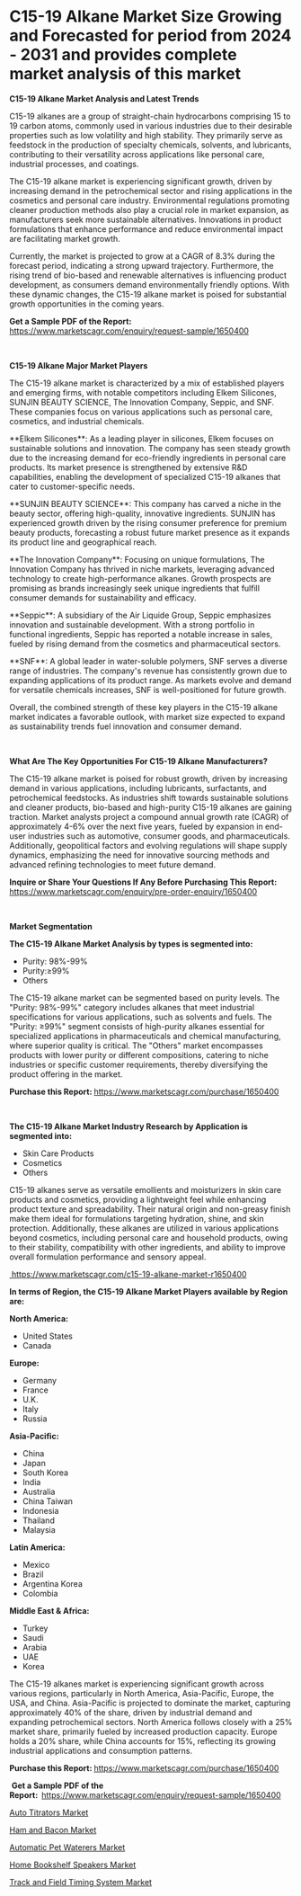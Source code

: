 <p><h1>C15-19 Alkane Market Size Growing and Forecasted for period from 2024 - 2031 and provides complete market analysis of this market</h1></p><p><strong>C15-19 Alkane Market Analysis and Latest Trends</strong></p>
<p><p>C15-19 alkanes are a group of straight-chain hydrocarbons comprising 15 to 19 carbon atoms, commonly used in various industries due to their desirable properties such as low volatility and high stability. They primarily serve as feedstock in the production of specialty chemicals, solvents, and lubricants, contributing to their versatility across applications like personal care, industrial processes, and coatings.</p><p>The C15-19 alkane market is experiencing significant growth, driven by increasing demand in the petrochemical sector and rising applications in the cosmetics and personal care industry. Environmental regulations promoting cleaner production methods also play a crucial role in market expansion, as manufacturers seek more sustainable alternatives. Innovations in product formulations that enhance performance and reduce environmental impact are facilitating market growth.</p><p>Currently, the market is projected to grow at a CAGR of 8.3% during the forecast period, indicating a strong upward trajectory. Furthermore, the rising trend of bio-based and renewable alternatives is influencing product development, as consumers demand environmentally friendly options. With these dynamic changes, the C15-19 alkane market is poised for substantial growth opportunities in the coming years.</p></p>
<p><strong>Get a Sample PDF of the Report:&nbsp;</strong> <a href="https://www.marketscagr.com/enquiry/request-sample/1650400?utm_campaign=1268&utm_medium=2&utm_source=Github&utm_content=ia&utm_term=26092024&utm_id=c15-19-alkane">https://www.marketscagr.com/enquiry/request-sample/1650400</a></p>
<p>&nbsp;</p>
<p><strong>C15-19 Alkane Major Market Players</strong></p>
<p><p>The C15-19 alkane market is characterized by a mix of established players and emerging firms, with notable competitors including Elkem Silicones, SUNJIN BEAUTY SCIENCE, The Innovation Company, Seppic, and SNF. These companies focus on various applications such as personal care, cosmetics, and industrial chemicals.</p><p>**Elkem Silicones**: As a leading player in silicones, Elkem focuses on sustainable solutions and innovation. The company has seen steady growth due to the increasing demand for eco-friendly ingredients in personal care products. Its market presence is strengthened by extensive R&D capabilities, enabling the development of specialized C15-19 alkanes that cater to customer-specific needs.</p><p>**SUNJIN BEAUTY SCIENCE**: This company has carved a niche in the beauty sector, offering high-quality, innovative ingredients. SUNJIN has experienced growth driven by the rising consumer preference for premium beauty products, forecasting a robust future market presence as it expands its product line and geographical reach.</p><p>**The Innovation Company**: Focusing on unique formulations, The Innovation Company has thrived in niche markets, leveraging advanced technology to create high-performance alkanes. Growth prospects are promising as brands increasingly seek unique ingredients that fulfill consumer demands for sustainability and efficacy.</p><p>**Seppic**: A subsidiary of the Air Liquide Group, Seppic emphasizes innovation and sustainable development. With a strong portfolio in functional ingredients, Seppic has reported a notable increase in sales, fueled by rising demand from the cosmetics and pharmaceutical sectors. </p><p>**SNF**: A global leader in water-soluble polymers, SNF serves a diverse range of industries. The company's revenue has consistently grown due to expanding applications of its product range. As markets evolve and demand for versatile chemicals increases, SNF is well-positioned for future growth.</p><p>Overall, the combined strength of these key players in the C15-19 alkane market indicates a favorable outlook, with market size expected to expand as sustainability trends fuel innovation and consumer demand.</p></p>
<p>&nbsp;</p>
<p><strong>What Are The Key Opportunities For C15-19 Alkane Manufacturers?</strong></p>
<p><p>The C15-19 alkane market is poised for robust growth, driven by increasing demand in various applications, including lubricants, surfactants, and petrochemical feedstocks. As industries shift towards sustainable solutions and cleaner products, bio-based and high-purity C15-19 alkanes are gaining traction. Market analysts project a compound annual growth rate (CAGR) of approximately 4-6% over the next five years, fueled by expansion in end-user industries such as automotive, consumer goods, and pharmaceuticals. Additionally, geopolitical factors and evolving regulations will shape supply dynamics, emphasizing the need for innovative sourcing methods and advanced refining technologies to meet future demand.</p></p>
<p><strong>Inquire or Share Your Questions If Any Before Purchasing This Report:</strong> <a href="https://www.marketscagr.com/enquiry/pre-order-enquiry/1650400?utm_campaign=1268&utm_medium=2&utm_source=Github&utm_content=ia&utm_term=26092024&utm_id=c15-19-alkane">https://www.marketscagr.com/enquiry/pre-order-enquiry/1650400</a></p>
<p>&nbsp;</p>
<p><strong>Market Segmentation</strong></p>
<p><strong>The C15-19 Alkane Market Analysis by types is segmented into:</strong></p>
<p><ul><li>Purity: 98%-99%</li><li>Purity:≥99%</li><li>Others</li></ul></p>
<p><p>The C15-19 alkane market can be segmented based on purity levels. The "Purity: 98%-99%" category includes alkanes that meet industrial specifications for various applications, such as solvents and fuels. The "Purity: ≥99%" segment consists of high-purity alkanes essential for specialized applications in pharmaceuticals and chemical manufacturing, where superior quality is critical. The "Others" market encompasses products with lower purity or different compositions, catering to niche industries or specific customer requirements, thereby diversifying the product offering in the market.</p></p>
<p><strong>Purchase this Report:&nbsp;</strong><a href="https://www.marketscagr.com/purchase/1650400?utm_campaign=1268&utm_medium=2&utm_source=Github&utm_content=ia&utm_term=26092024&utm_id=c15-19-alkane">https://www.marketscagr.com/purchase/1650400</a></p>
<p>&nbsp;</p>
<p><strong>The C15-19 Alkane Market Industry Research by Application is segmented into:</strong></p>
<p><ul><li>Skin Care Products</li><li>Cosmetics</li><li>Others</li></ul></p>
<p><p>C15-19 alkanes serve as versatile emollients and moisturizers in skin care products and cosmetics, providing a lightweight feel while enhancing product texture and spreadability. Their natural origin and non-greasy finish make them ideal for formulations targeting hydration, shine, and skin protection. Additionally, these alkanes are utilized in various applications beyond cosmetics, including personal care and household products, owing to their stability, compatibility with other ingredients, and ability to improve overall formulation performance and sensory appeal.</p></p>
<p><a href="https://www.marketscagr.com/c15-19-alkane-market-r1650400?utm_campaign=1268&utm_medium=2&utm_source=Github&utm_content=ia&utm_term=26092024&utm_id=c15-19-alkane">&nbsp;https://www.marketscagr.com/c15-19-alkane-market-r1650400</a></p>
<p><strong>In terms of Region, the C15-19 Alkane Market Players available by Region are:</strong></p>
<p>
    <p> <strong> North America: </strong>
        <ul>
            <li>United States</li>
            <li>Canada</li>
        </ul>
        </p> 
    <p> <strong> Europe: </strong>
        <ul>
            <li>Germany</li>
            <li>France</li>
            <li>U.K.</li>
            <li>Italy</li>
            <li>Russia</li>
        </ul>
        </p> 
    <p> <strong> Asia-Pacific: </strong>
        <ul>
            <li>China</li>
            <li>Japan</li>
            <li>South Korea</li>
            <li>India</li>
            <li>Australia</li>
            <li>China Taiwan</li>
            <li>Indonesia</li>
            <li>Thailand</li>
            <li>Malaysia</li>
        </ul>
        </p> 
    <p> <strong> Latin America: </strong>
        <ul>
            <li>Mexico</li>
            <li>Brazil</li>
            <li>Argentina Korea</li>
            <li>Colombia</li>
        </ul>
        </p> 
    <p> <strong> Middle East & Africa: </strong>
        <ul>
            <li>Turkey</li>
            <li>Saudi</li>
            <li>Arabia</li>
            <li>UAE</li>
            <li>Korea</li>
        </ul>
    </p>
    </p>
<p><p>The C15-19 alkanes market is experiencing significant growth across various regions, particularly in North America, Asia-Pacific, Europe, the USA, and China. Asia-Pacific is projected to dominate the market, capturing approximately 40% of the share, driven by industrial demand and expanding petrochemical sectors. North America follows closely with a 25% market share, primarily fueled by increased production capacity. Europe holds a 20% share, while China accounts for 15%, reflecting its growing industrial applications and consumption patterns.</p></p>
<p><strong>Purchase this Report: </strong><a href="https://www.marketscagr.com/purchase/1650400?utm_campaign=1268&utm_medium=2&utm_source=Github&utm_content=ia&utm_term=26092024&utm_id=c15-19-alkane">https://www.marketscagr.com/purchase/1650400</a></p>
<p>&nbsp;<strong>Get a Sample PDF of the Report:&nbsp;&nbsp;</strong><a href="https://www.marketscagr.com/enquiry/request-sample/1650400?utm_campaign=1268&utm_medium=2&utm_source=Github&utm_content=ia&utm_term=26092024&utm_id=c15-19-alkane">https://www.marketscagr.com/enquiry/request-sample/1650400</a></p>
<p><strong></strong></p>
<p><p><a href="https://www.linkedin.com/pulse/auto-titrators-industry-sector-new-technologies-market-impact-cx26f?trackingId=R4xeN8dEQ2mw6VwSQBz%2Faw%3D%3D&utm_campaign=1268&utm_medium=2&utm_source=Github&utm_content=ia&utm_term=26092024&utm_id=c15-19-alkane">Auto Titrators Market</a></p><p><a href="https://www.linkedin.com/pulse/unveiling-market-trends-global-ham-bacon-growth-regional-insights-ptfdf?trackingId=D1PVpKElTfCo33kJ48x51A%3D%3D&utm_campaign=1268&utm_medium=2&utm_source=Github&utm_content=ia&utm_term=26092024&utm_id=c15-19-alkane">Ham and Bacon Market</a></p><p><a href="https://www.linkedin.com/pulse/automatic-pet-waterers-market-segmentation-geographical-xgxwe?trackingId=cq2Mvk3gRhqssCdmHSlmxw%3D%3D&utm_campaign=1268&utm_medium=2&utm_source=Github&utm_content=ia&utm_term=26092024&utm_id=c15-19-alkane">Automatic Pet Waterers Market</a></p><p><a href="https://issuu.com/reportprime-2/docs/home-bookshelf-speakers-market-size_ace2f8c4b5e762?utm_campaign=1268&utm_medium=2&utm_source=Github&utm_content=ia&utm_term=26092024&utm_id=c15-19-alkane">Home Bookshelf Speakers Market</a></p><p><a href="https://issuu.com/reportprime-2/docs/track-and-field-timing-system-marke_2b5503698fc0f8?utm_campaign=1268&utm_medium=2&utm_source=Github&utm_content=ia&utm_term=26092024&utm_id=c15-19-alkane">Track and Field Timing System Market</a></p></p>